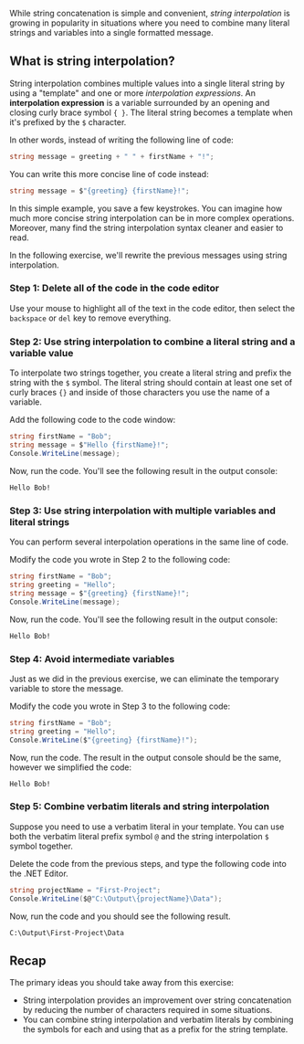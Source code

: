 While string concatenation is simple and convenient, *string interpolation* is growing in popularity in situations where you need to combine many literal strings and variables into a single formatted message.

## What is string interpolation?

String interpolation combines multiple values into a single literal string by using a "template" and one or more *interpolation expressions*. An **interpolation expression** is a variable surrounded by an opening and closing curly brace symbol `{ }`. The literal string becomes a template when it's prefixed by the `$` character.

In other words, instead of writing the following line of code:

```c#
string message = greeting + " " + firstName + "!";
```

You can write this more concise line of code instead:

```c#
string message = $"{greeting} {firstName}!";
```

In this simple example, you save a few keystrokes. You can imagine how much more concise string interpolation can be in more complex operations. Moreover, many find the string interpolation syntax cleaner and easier to read.

In the following exercise, we'll rewrite the previous messages using string interpolation.

### Step 1: Delete all of the code in the code editor

Use your mouse to highlight all of the text in the code editor, then select the `backspace` or `del` key to remove everything.

### Step 2: Use string interpolation to combine a literal string and a variable value

To interpolate two strings together, you create a literal string and prefix the string with the `$` symbol. The literal string should contain at least one set of curly braces `{}` and inside of those characters you use the name of a variable.

Add the following code to the code window:

```c#
string firstName = "Bob";
string message = $"Hello {firstName}!";
Console.WriteLine(message);

```

Now, run the code. You'll see the following result in the output console:

```Output
Hello Bob!

```

### Step 3: Use string interpolation with multiple variables and literal strings

You can perform several interpolation operations in the same line of code.

Modify the code you wrote in Step 2 to the following code:

```c#
string firstName = "Bob";
string greeting = "Hello";
string message = $"{greeting} {firstName}!";
Console.WriteLine(message);

```

Now, run the code. You'll see the following result in the output console:

```Output
Hello Bob!

```

### Step 4: Avoid intermediate variables

Just as we did in the previous exercise, we can eliminate the temporary variable to store the message.

Modify the code you wrote in Step 3 to the following code:

```c#
string firstName = "Bob";
string greeting = "Hello";
Console.WriteLine($"{greeting} {firstName}!");

```

Now, run the code. The result in the output console should be the same, however we simplified the code:

```Output
Hello Bob!

```

### Step 5: Combine verbatim literals and string interpolation

Suppose you need to use a verbatim literal in your template. You can use both the verbatim literal prefix symbol `@` and the string interpolation `$` symbol together.

Delete the code from the previous steps, and type the following code into the .NET Editor.

```c#
string projectName = "First-Project";
Console.WriteLine($@"C:\Output\{projectName}\Data");

```

Now, run the code and you should see the following result.

```Output
C:\Output\First-Project\Data

```

## Recap

The primary ideas you should take away from this exercise:

- String interpolation provides an improvement over string concatenation by reducing the number of characters required in some situations.
- You can combine string interpolation and verbatim literals by combining the symbols for each and using that as a prefix for the string template.